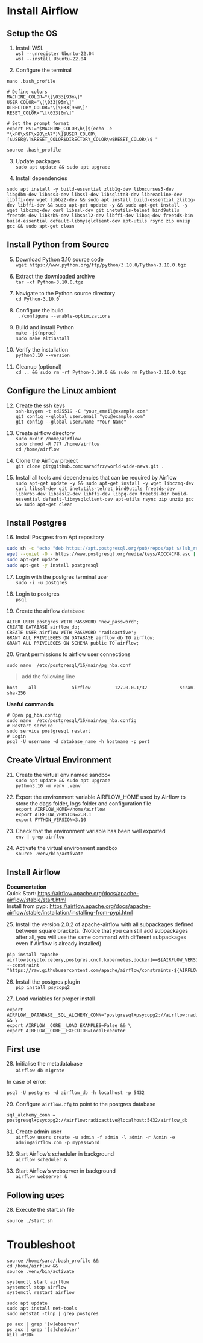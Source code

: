 # Install Airflow

## Setup the OS

1. Install WSL <br>
`wsl --unregister Ubuntu-22.04` <br>
`wsl --install Ubuntu-22.04` <br>

2. Configure the terminal

`nano .bash_profile`
```
# Define colors
MACHINE_COLOR="\[\033[93m\]"
USER_COLOR="\[\033[95m\]"
DIRECTORY_COLOR="\[\033[96m\]"
RESET_COLOR="\[\033[0m\]"

# Set the prompt format
export PS1="$MACHINE_COLOR\h\[$(echo -e "\xF0\x9F\x90\xA7")\]$USER_COLOR\[$USER@\]$RESET_COLOR$DIRECTORY_COLOR\w$RESET_COLOR\\$ "
```

`source .bash_profile`

3. Update packages <br>
`sudo apt update && sudo apt upgrade`

4. Install dependencies <br>
```
sudo apt install -y build-essential zlib1g-dev libncurses5-dev libgdbm-dev libnss3-dev libssl-dev libsqlite3-dev libreadline-dev libffi-dev wget libbz2-dev && sudo apt install build-essential zlib1g-dev libffi-dev && sudo apt-get update -y && sudo apt-get install -y wget libczmq-dev curl libssl-dev git inetutils-telnet bind9utils freetds-dev libkrb5-dev libsasl2-dev libffi-dev libpq-dev freetds-bin build-essential default-libmysqlclient-dev apt-utils rsync zip unzip gcc && sudo apt-get clean
```

## Install Python from Source
5. Download Python 3.10 source code <br>
`wget https://www.python.org/ftp/python/3.10.0/Python-3.10.0.tgz` 
  
6. Extract the downloaded archive <br>
`tar -xf Python-3.10.0.tgz` <br>
   
7. Navigate to the Python source directory <br>
`cd Python-3.10.0` <br>
   
8. Configure the build <br>
` ./configure --enable-optimizations` <br>
   
9. Build and install Python <br>
`make -j$(nproc)` <br>
`sudo make altinstall` <br>
   
10. Verify the installation <br>
`python3.10 --version` <br>
   
11. Cleanup (optional) <br>
`cd .. && sudo rm -rf Python-3.10.0 && sudo rm Python-3.10.0.tgz` <br>

## Configure the Linux ambient

12. Create the ssh keys <br>
`ssh-keygen -t ed25519 -C "your_email@example.com"` <br>
`git config --global user.email "you@example.com"` <br>
`git config --global user.name "Your Name"` <br>

13. Create airflow directory <br>
`sudo mkdir /home/airflow` <br>
`sudo chmod -R 777 /home/airflow` <br>
`cd /home/airflow` <br>

14. Clone the Airflow project <br>
`git clone git@github.com:saradfrz/world-wide-news.git . `

15. Install all tools and dependencies that can be required by Airflow <br>
`sudo apt-get update -y &&
sudo apt-get install -y wget libczmq-dev curl libssl-dev git inetutils-telnet bind9utils freetds-dev libkrb5-dev libsasl2-dev libffi-dev libpq-dev freetds-bin build-essential default-libmysqlclient-dev apt-utils rsync zip unzip gcc && sudo apt-get clean`

## Install Postgres

16. Install Postgres from Apt repository<br>
```bash 
sudo sh -c 'echo "deb https://apt.postgresql.org/pub/repos/apt $(lsb_release -cs)-pgdg main" > /etc/apt/sources.list.d/pgdg.list'
wget --quiet -O - https://www.postgresql.org/media/keys/ACCC4CF8.asc | sudo apt-key add -
sudo apt-get update
sudo apt-get -y install postgresql
```
17. Login with the postgres terminal user <br>
`sudo -i -u postgres` <br>

18. Login to postgres <br>
`psql` <br>

19. Create the airflow database
```
ALTER USER postgres WITH PASSWORD 'new_password';
CREATE DATABASE airflow_db;
CREATE USER airflow WITH PASSWORD 'radioactive';
GRANT ALL PRIVILEGES ON DATABASE airflow_db TO airflow;
GRANT ALL PRIVILEGES ON SCHEMA public TO airflow;
```

20. Grant permissions to airflow user connections <br>
```
sudo nano  /etc/postgresql/16/main/pg_hba.conf
```

> add the following line <br>
```
host    all             airflow         127.0.0.1/32            scram-sha-256
```


**Useful commands** <br>
```
# Open pg_hba.config
sudo nano  /etc/postgresql/16/main/pg_hba.config
# Restart service
sudo service postgresql restart
# Login
psql -U username -d database_name -h hostname -p port
```

## Create Virtual Environment
21. Create the virtual env named sandbox  <br>
`sudo apt update && sudo apt upgrade` <br>
`python3.10 -m venv .venv` <br>

22. Export the environment variable AIRFLOW_HOME used by Airflow to store the dags folder, logs folder and configuration file <br>
`export AIRFLOW_HOME=/home/airflow` <br>
`export AIRFLOW_VERSION=2.8.1` <br>
`export PYTHON_VERSION=3.10` <br>

23. Check that the environment variable has been well exported <br>
`env | grep airflow` <br>
 
24. Activate the virtual environment sandbox <br>
`source .venv/bin/activate` <br>

## Install Airflow

**Documentation** <br>
Quick Start: https://airflow.apache.org/docs/apache-airflow/stable/start.html <br>
Install from pypi: https://airflow.apache.org/docs/apache-airflow/stable/installation/installing-from-pypi.html <br>


25. Install the version 2.0.2 of apache-airflow with all subpackages defined between square brackets. (Notice that you can still add subpackages after all, you will use the same command with different subpackages even if Airflow is already installed) <br>

```
pip install "apache-airflow[crypto,celery,postgres,cncf.kubernetes,docker]==${AIRFLOW_VERSION}" --constraint "https://raw.githubusercontent.com/apache/airflow/constraints-${AIRFLOW_VERSION}/constraints-${PYTHON_VERSION}.txt"
```

26. Install the postgres plugin <br>
```pip install psycopg2``` <br>

27. Load variables for proper install <br>
```
export AIRFLOW__DATABASE__SQL_ALCHEMY_CONN="postgresql+psycopg2://airflow:radioactive@localhost:5432/airflow_db" && \
export AIRFLOW__CORE__LOAD_EXAMPLES=False && \
export AIRFLOW__CORE__EXECUTOR=LocalExecutor
```

## First use

28. Initialise the metadatabase <br>
`airflow db migrate` <br>

In case of error:
```
psql -U postgres -d airflow_db -h localhost -p 5432
```


29. Configure `airflow.cfg` to point to the postgres database <br>
```
sql_alchemy_conn = postgresql+psycopg2://airflow:radioactive@localhost:5432/airflow_db
```

31. Create admin user <br>
`airflow users create -u admin -f admin -l admin -r Admin -e admin@airflow.com -p mypassword` <br>

32. Start Airflow’s scheduler in background <br>
`airflow scheduler &` <br>

33. Start Airflow’s webserver in background <br>
`airflow webserver &` <br>

## Following uses

28. Execute the start.sh file
```
source ./start.sh
```

# Troubleshoot <br>

```
source /home/sara/.bash_profile &&
cd /home/airflow &&
source .venv/bin/activate
```
```
systemctl start airflow
systemctl stop airflow
systemctl restart airflow
```

```
sudo apt update
sudo apt install net-tools
sudo netstat -tlnp | grep postgres
```
```
ps aux | grep '[w]ebserver'
ps aux | grep '[s]cheduler'
kill <PID>
```
